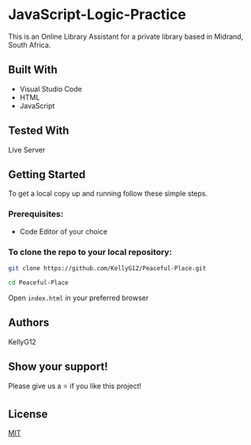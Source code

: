 # JavaScript-Logic-Practice
This is an Online Library Assistant for a private library based in Midrand, South Africa.

## Built With

* Visual Studio Code
* HTML
* JavaScript

## Tested With
Live Server

## Getting Started

To get a local copy up and running follow these simple steps.

### Prerequisites:
* Code Editor of your choice

### To clone the repo to your local repository:

``` bash
git clone https://github.com/KellyG12/Peaceful-Place.git
``` 

``` bash
cd Peaceful-Place
```
 
Open ``` index.html ``` in your preferred browser

## Authors
KellyG12

## Show your support!
Please give us a ⭐ if you like this project!

## License
[MIT](https://choosealicense.com/licenses/mit/)